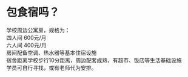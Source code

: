 # 包食宿吗？

学校周边公寓房，规格为：  
四人间 600元/月  
六人间 400元/月  
房间配备空调、热水器等基本住宿设施  
宿舍距离学校步行10分距离，周边配套成熟，有超市、饭店等生活基础设施  
学员可自行寻找，或有老师代为安排。  
